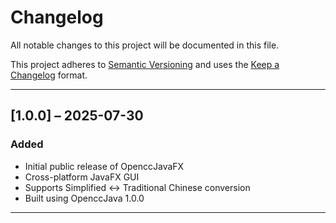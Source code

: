 # Changelog

All notable changes to this project will be documented in this file.

This project adheres to [Semantic Versioning](https://semver.org/spec/v2.0.0.html) and uses
the [Keep a Changelog](https://keepachangelog.com/en/1.0.0/) format.

---

## [1.0.0] – 2025-07-30

### Added

- Initial public release of OpenccJavaFX
- Cross-platform JavaFX GUI
- Supports Simplified <-> Traditional Chinese conversion
- Built using OpenccJava 1.0.0

---
